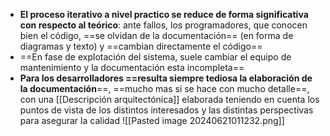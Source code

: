 - **El proceso iterativo a nivel practico se reduce de forma significativa con respecto al teórico**: ante fallos, los programadores, que conocen bien el código, ==se olvidan de la documentación== (en forma de diagramas y texto) y ==cambian directamente el código==
- ==En fase de explotación del sistema, suele cambiar el equipo de mantenimiento y la documentación esta incompleta==
- **Para los desarrolladores ==resulta siempre tediosa la elaboración de la documentación**==, ==mucho mas si se hace con mucho detalle==, con una [[Descripción arquitectónica]] elaborada teniendo en cuenta los puntos de vista de los distintos interesados y las distintas perspectivas para asegurar la calidad
![[Pasted image 20240621011232.png]]